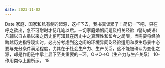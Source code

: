 ```yaml
---
date: 2023-11-02
---
```


Date 家庭、国家和私有制的起源，这样下去，我书真读累了！简记一下吧，只在呼之欲出，急不可耐时才记几笔以后。一切家庭婚姻问题及相关经验（警句成语）凡辅以自古婚以来之历史便可知其在历史中之真理性和如今之局限，当需要将经验跨越历史指导现实时，必充分考虑到这之间的环境异同及经验适用和发生场景中必要与充分条件满足程度，尤其在于社会生产力、生产关系，这不能被确认为变化之源，却是作用链中承上启下至关重要的一环。O→O→O（生产力与生产关系） 10- 作用类似上国所示。 15
